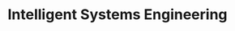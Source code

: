 ---
dateStart: 2016-12-19
dateEnd: 2016-05-02
title: "Intelligent Systems Engineering"
venue: "Smith Research Center"
organizer: Julie Overfield
credit: Julie Overfield
city: Bloomington
state: IN
country: USA
pdfLink:
venueImages:
 - sm: image01.sm.jpg
   lg: image01.lg.jpg
---